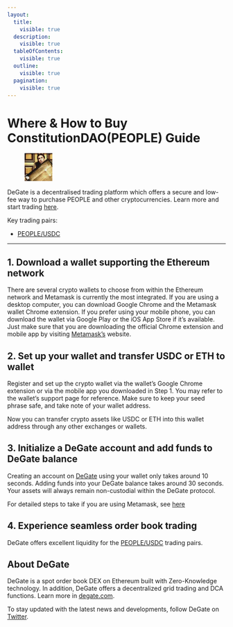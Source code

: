 ```yaml
---
layout:
  title:
    visible: true
  description:
    visible: true
  tableOfContents:
    visible: true
  outline:
    visible: true
  pagination:
    visible: true
---
```


# Where & How to Buy ConstitutionDAO(PEOPLE) Guide

<figure><img src="../.gitbook/assets/people_0x7a58c0be72be218b41c608b7fe7c5bb630736c71.png" alt="PEOPLE" width="64"><figcaption></figcaption></figure>

DeGate is a decentralised trading platform which offers a secure and low-fee way to purchase PEOPLE and other cryptocurrencies. Learn more and start trading [here](https://app.degate.com/trade/USDC/0x7a58c0be72be218b41c608b7fe7c5bb630736c71?utm_source=howtobuy).&#x20;

Key trading pairs:

* [PEOPLE/USDC](https://app.degate.com/trade/USDC/0x7a58c0be72be218b41c608b7fe7c5bb630736c71?utm_source=howtobuy)

***

## 1. Download a wallet supporting the Ethereum network

There are several crypto wallets to choose from within the Ethereum network and Metamask is currently the most integrated. If you are using a desktop computer, you can download Google Chrome and the Metamask wallet Chrome extension. If you prefer using your mobile phone, you can download the wallet via Google Play or the iOS App Store if it’s available. Just make sure that you are downloading the official Chrome extension and mobile app by visiting [Metamask’s](https://metamask.io/) website.

## 2. Set up your wallet and transfer USDC or ETH to wallet

Register and set up the crypto wallet via the wallet’s Google Chrome extension or via the mobile app you downloaded in Step 1. You may refer to the wallet’s support page for reference. Make sure to keep your seed phrase safe, and take note of your wallet address.&#x20;

Now you can transfer crypto assets like USDC or ETH into this wallet address through any other exchanges or wallets.

## 3. Initialize a DeGate account and add funds to DeGate balance

Creating an account on [DeGate](https://app.degate.com/?utm_source=PEOPLE_howtobuy) using your wallet only takes around 10 seconds. Adding funds into your DeGate balance takes around 30 seconds. Your assets will always remain non-custodial within the DeGate protocol.

For detailed steps to take if you are using Metamask, see [here](https://docs.degate.com/v/product_en/main-features/wallet-connectivity/metamask)

## 4. Experience seamless order book trading

DeGate offers excellent liquidity for the [PEOPLE/USDC](https://app.degate.com/trade/USDC/0x7a58c0be72be218b41c608b7fe7c5bb630736c71?utm_source=howtobuy) trading pairs.&#x20;

## About DeGate

DeGate is a spot order book DEX on Ethereum built with Zero-Knowledge technology. In addition, DeGate offers a decentralized grid trading and DCA functions.  Learn more in [degate.com](https://degate.com/?utm_source=PEOPLE_howtobuy).

To stay updated with the latest news and developments, follow DeGate on [Twitter](https://twitter.com/degatedex).
